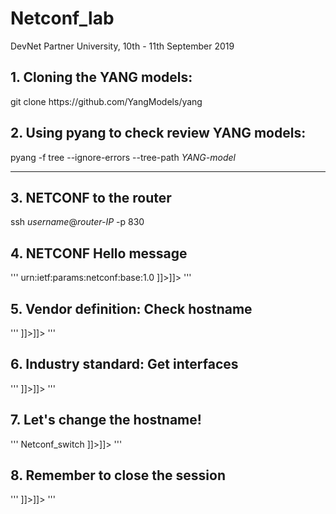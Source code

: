 <h1>Netconf_lab</h1>
<p>DevNet Partner University, 10th - 11th September 2019</p>

<h2>1. Cloning the YANG models:</h2>
git clone https://github.com/YangModels/yang

<h2>2. Using pyang to check review YANG models:</h2>
pyang -f tree --ignore-errors --tree-path <i>YANG-model</i>

<hr>

<h2>3. NETCONF to the router</h2>
ssh <i>username</i>@<i>router-IP</i> -p 830

<h2>4. NETCONF Hello message</h2>
'''
<?xml version="1.0" encoding="UTF-8"?>
    <hello xmlns="urn:ietf:params:xml:ns:netconf:base:1.0">
        <capabilities>
            <capability>
                urn:ietf:params:netconf:base:1.0
            </capability>
        </capabilities>
    </hello>]]>]]>
'''
<h2>5. Vendor definition: Check hostname</h2>
'''
<?xml version="1.0" encoding="UTF-8"?>
<rpc message-id="101" xmlns="urn:ietf:params:xml:ns:netconf:base:1.0">
  <get>
    <filter>
      <native xmlns="http://cisco.com/ns/yang/Cisco-IOS-XE-native">
		<hostname/>
      </native>
    </filter>
  </get>
</rpc>]]>]]>
'''
<h2>6. Industry standard: Get interfaces</h2>
'''
<?xml version="1.0" encoding="UTF-8"?>
<rpc message-id="101" xmlns="urn:ietf:params:xml:ns:netconf:base:1.0">
<get>
    <filter>
      <interfaces xmlns="urn:ietf:params:xml:ns:yang:ietf-interfaces">
		<interface></interface>
</interfaces> 
</filter>
  </get>
</rpc>]]>]]>
'''
<h2>7. Let's change the hostname!</h2>
'''
<?xml version="1.0" encoding="UTF-8"?>
<rpc message-id="101" xmlns="urn:ietf:params:xml:ns:netconf:base:1.0"> 
   <edit-config>
      <target>
         <running/>
      </target>
    <config>
            <native xmlns="http://cisco.com/ns/yang/Cisco-IOS-XE-native">
                <hostname>Netconf_switch</hostname>
            </native>
    </config>
   </edit-config>
</rpc>]]>]]>
'''
<h2>8. Remember to close the session</h2>
'''
<?xml version="1.0" encoding="UTF-8"?> <rpc message-id="1239123" xmlns="urn:ietf:params:xml:ns:netconf:base:1.0"> <close-session /> </rpc> ]]>]]>
'''
